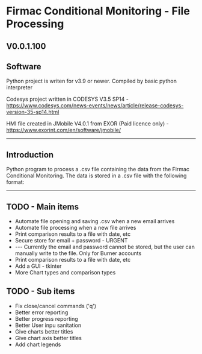 # Firmac Conditional Monitoring - File Processing

## V0.0.1.100

## Software

Python project is writen for v3.9 or newer. Compiled by basic python interpreter

Codesys project written in CODESYS V3.5 SP14 - <https://www.codesys.com/news-events/news/article/release-codesys-version-35-sp14.html>

HMI file created in JMobile V4.0.1 from EXOR (Paid licence only) - <https://www.exorint.com/en/software/jmobile/>

---------------------------------------------------

## Introduction

Python program to process a .csv file containing the data from the Firmac Conditional Monitoring. The data is stored in a .csv file with the following format:</p>

---------------------------------------------------

## TODO - Main items

* Automate file opening and saving .csv when a new email arrives
* Automate file processing when a new file arrives
* Print comparison results to a file with date, etc
* Secure store for email + password - URGENT
* --- Currently the email and password cannot be stored, but the user can manually write to the file. Only for Burner accounts
* Print comparison results to a file with date, etc
* Add a GUI - tkinter
* More Chart types and comparison types

## TODO - Sub items

* Fix close/cancel commands ('q')
* Better error reporting
* Better progress reporting
* Better User inpu sanitation
* Give charts better titles
* Give chart axis better titles
* Add chart legends
